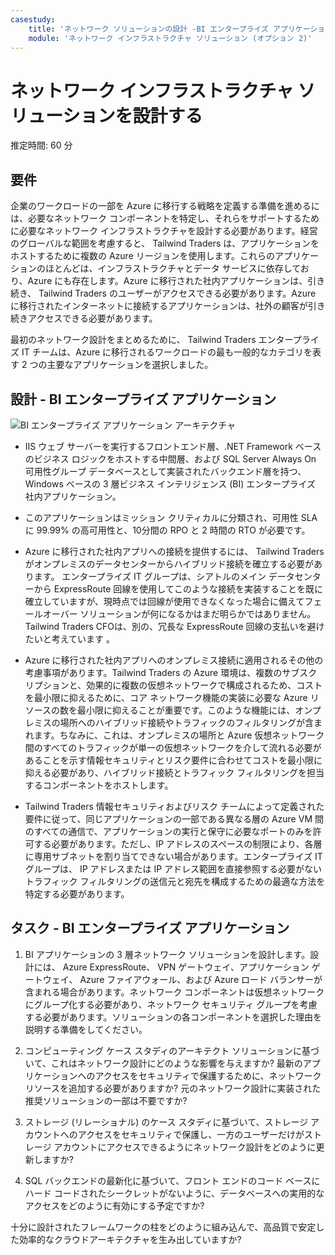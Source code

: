 ```yaml
---
casestudy:
    title: 'ネットワーク ソリューションの設計 -BI エンタープライズ アプリケーション'
    module: 'ネットワーク インフラストラクチャ ソリューション (オプション 2)'
---
```

# ネットワーク インフラストラクチャ ソリューションを設計する  

推定時間: 60 分

## 要件

企業のワークロードの一部を Azure に移行する戦略を定義する準備を進めるには、必要なネットワーク コンポーネントを特定し、それらをサポートするために必要なネットワーク インフラストラクチャを設計する必要があります。経営のグローバルな範囲を考慮すると、 Tailwind Traders は、アプリケーションをホストするために複数の Azure リージョンを使用します。これらのアプリケーションのほとんどは、インフラストラクチャとデータ サービスに依存しており、Azure にも存在します。Azure に移行された社内アプリケーションは、引き続き、 Tailwind Traders のユーザーがアクセスできる必要があります。Azure に移行されたインターネットに接続するアプリケーションは、社外の顧客が引き続きアクセスできる必要があります。 

最初のネットワーク設計をまとめるために、 Tailwind Traders エンタープライズ IT チームは、Azure に移行されるワークロードの最も一般的なカテゴリを表す 2 つの主要なアプリケーションを選択しました。  

## 設計 - BI エンタープライズ アプリケーション 

![BI エンタープライズ アプリケーション アーキテクチャ](media/compute.png)

-	IIS ウェブ サーバーを実行するフロントエンド層、.NET Framework ベースのビジネス ロジックをホストする中間層、および SQL Server Always On 可用性グループ データベースとして実装されたバックエンド層を持つ、 Windows ベースの 3 層ビジネス インテリジェンス (BI) エンタープライズ 社内アプリケーション。

-	このアプリケーションはミッション クリティカルに分類され、可用性 SLA に 99.99% の高可用性と、10分間の RPO と 2 時間の RTO が必要です。

-   Azure に移行された社内アプリへの接続を提供するには、 Tailwind Traders がオンプレミスのデータセンターからハイブリッド接続を確立する必要があります。 エンタープライズ IT グループは、シアトルのメイン データセンターから ExpressRoute 回線を使用してこのような接続を実装することを既に確立していますが、現時点では回線が使用できなくなった場合に備えてフェールオーバー ソリューションが何になるかはまだ明らかではありません。Tailwind Traders CFOは、別の、冗長な  ExpressRoute 回線の支払いを避けたいと考えています 。 

- Azure に移行された社内アプリへのオンプレミス接続に適用されるその他の考慮事項があります。Tailwind Traders の Azure 環境は、複数のサブスクリプションと、効果的に複数の仮想ネットワークで構成されるため、コストを最小限に抑えるために、コア ネットワーク機能の実装に必要な  Azure リソースの数を最小限に抑えることが重要です。このような機能には、オンプレミスの場所へのハイブリッド接続やトラフィックのフィルタリングが含まれます。ちなみに、これは、オンプレミスの場所と Azure 仮想ネットワーク間のすべてのトラフィックが単一の仮想ネットワークを介して流れる必要があることを示す情報セキュリティとリスク要件に合わせてコストを最小限に抑える必要があり、ハイブリッド接続とトラフィック フィルタリングを担当するコンポーネントをホストします。 

-	Tailwind Traders 情報セキュリティおよびリスク チームによって定義された要件に従って、同じアプリケーションの一部である異なる層の Azure VM 間のすべての通信で、アプリケーションの実行と保守に必要なポートのみを許可する必要があります。ただし、IP アドレスのスペースの制限により、各層に専用サブネットを割り当てできない場合があります。エンタープライズ IT グループは、 IP アドレスまたは IP アドレス範囲を直接参照する必要がないトラフィック フィルタリングの送信元と宛先を構成するための最適な方法を特定する必要があります。


## タスク - BI エンタープライズ アプリケーション 

1. BI アプリケーションの 3 層ネットワーク ソリューションを設計します。設計には、 Azure ExpressRoute、 VPN ゲートウェイ、アプリケーション ゲートウェイ、 Azure ファイアウォール、および Azure ロード バランサーが含まれる場合があります。ネットワーク コンポーネントは仮想ネットワークにグループ化する必要があり、ネットワーク セキュリティ グループを考慮する必要があります。ソリューションの各コンポーネントを選択した理由を説明する準備をしてください。 

2. コンピューティング ケース スタディのアーキテクト ソリューションに基づいて、これはネットワーク設計にどのような影響を与えますか? 最新のアプリケーションへのアクセスをセキュリティで保護するために、ネットワーク リソースを追加する必要がありますか? 元のネットワーク設計に実装された推奨ソリューションの一部は不要ですか? 

3. ストレージ (リレーショナル) のケース スタディに基づいて、ストレージ アカウントへのアクセスをセキュリティで保護し、一方のユーザーだけがストレージ アカウントにアクセスできるようにネットワーク設計をどのように更新しますか?

4. SQL バックエンドの最新化に基づいて、フロント エンドのコード ベースにハード コードされたシークレットがないように、データベースへの実用的なアクセスをどのように有効にする予定ですか?

十分に設計されたフレームワークの柱をどのように組み込んで、高品質で安定した効率的なクラウドアーキテクチャを生み出していますか?
